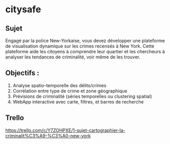 # citysafe

## Sujet
Engagé par la police New-Yorkaise, vous devez développer une plateforme de visualisation dynamique sur les crimes recensés à New York. Cette plateforme aide les citoyens à comprendre leur quartier et les chercheurs à analyser les tendances de criminalité, voir même de les trouver.

## Objectifs :
<ol>
<li>Analyse spatio-temporelle des délits/crimes</li>
<li>Corrélation entre type de crime et zone géographique</li>
<li>Prévisions de criminalité (séries temporelles ou clustering spatial)</li>
<li>WebApp interactive avec carte, filtres, et barres de recherche</li>
</ol>

## Trello
https://trello.com/c/Y7ZOHPXE/1-sujet-cartographier-la-criminalit%C3%A9-%C3%A0-new-york

